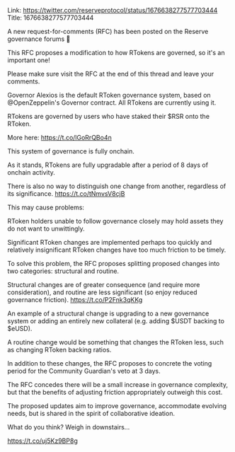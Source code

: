Link:  https://twitter.com/reserveprotocol/status/1676638277577703444
Title: 1676638277577703444

A new request-for-comments (RFC) has been posted on the Reserve governance forums 🔔

This RFC proposes a modification to how RTokens are governed, so it's an important one! 

Please make sure visit the RFC at the end of this thread and leave your comments.

Governor Alexios is the default RToken governance system, based on @OpenZeppelin's Governor contract. All RTokens are currently using it.

RTokens are governed by users who have staked their $RSR onto the RToken.

More here: https://t.co/lGoRrQBo4n

This system of governance is fully onchain.

As it stands, RTokens are fully upgradable after a period of 8 days of onchain activity.

There is also no way to distinguish one change from another, regardless of its significance. https://t.co/tNmvsV8cjB

This may cause problems:

RToken holders unable to follow governance closely may hold assets they do not want to unwittingly.

Significant RToken changes are implemented perhaps too quickly and relatively insignificant RToken changes have too much friction to be timely.

To solve this problem, the RFC proposes splitting proposed changes into two categories: structural and routine.

Structural changes are of greater consequence (and require more consideration), and routine are less significant (so enjoy reduced governance friction). https://t.co/P2Fnk3qKKg

An example of a structural change is upgrading to a new governance system or adding an entirely new collateral (e.g. adding $USDT backing to $eUSD).

A routine change would be something that changes the RToken less, such as changing RToken backing ratios.

In addition to these changes, the RFC proposes to concrete the voting period for the Community Guardian's veto at 3 days.

The RFC concedes there will be a small increase in governance complexity, but that the benefits of adjusting friction appropriately outweigh this cost.

The proposed updates aim to improve governance, accommodate evolving needs, but is shared in the spirit of collaborative ideation.

What do you think? Weigh in downstairs...

https://t.co/uj5Kz9BP8g